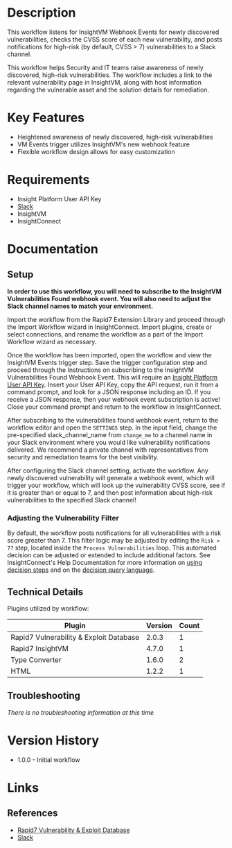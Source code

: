 # Description

This workflow listens for InsightVM Webhook Events for newly discovered vulnerabilities, checks the CVSS score of each new vulnerability, and posts notifications for high-risk (by default, CVSS > 7) vulnerabilities to a Slack channel.

This workflow helps Security and IT teams raise awareness of newly discovered, high-risk vulnerabilities. The workflow includes a link to the relevant vulnerability page in InsightVM, along with host information regarding the vulnerable asset and the solution details for remediation.

# Key Features

* Heightened awareness of newly discovered, high-risk vulnerabilities
* VM Events trigger utilizes InsightVM's new webhook feature
* Flexible workflow design allows for easy customization

# Requirements

* Insight Platform User API Key
* [Slack](https://insightconnect.help.rapid7.com/docs/configure-slack-for-chatops)
* InsightVM
* InsightConnect

# Documentation

## Setup

**In order to use this workflow, you will need to subscribe to the InsightVM Vulnerabilities Found webhook event. You will also need to adjust the Slack channel names to match your environment.**

Import the workflow from the Rapid7 Extension Library and proceed through the Import Workflow wizard in InsightConnect. Import plugins, create or select connections, and rename the workflow as a part of the Import Workflow wizard as necessary.

Once the workflow has been imported, open the workflow and view the InsightVM Events trigger step. Save the trigger configuration step and proceed through the Instructions on subscribing to the InsightVM Vulnerabilities Found Webhook Event. This will require an [Insight Platform User API Key](https://docs.rapid7.com/insight/managing-platform-api-keys#generating-a-user-key). Insert your User API Key, copy the API request, run it from a command prompt, and look for a JSON response including an ID. If you receive a JSON response, then your webhook event subscription is active! Close your command prompt and return to the workflow in InsightConnect.

After subscribing to the vulnerabilities found webhook event, return to the workflow editor and open the `SETTINGS` step. In the input field, change the pre-specified slack_channel_name from `change_me` to a channel name in your Slack environment where you would like vulnerability notifications delivered. We recommend a private channel with representatives from security and remediation teams for the best visibility.

After configuring the Slack channel setting, activate the workflow. Any newly discovered vulnerability will generate a webhook event, which will trigger your workflow, which will look up the vulnerability CVSS score, see if it is greater than or equal to 7, and then post information about high-risk vulnerabilities to the specified Slack channel!

### Adjusting the Vulnerability Filter

By default, the workflow posts notifications for all vulnerabilities with a risk score greater than 7. This filter logic may be adjusted by editing the `Risk > 7?` step, located inside the `Process Vulnerabilities` loop. This automated decision can be adjusted or extended to include additional factors. See InsightConnect's Help Documentation for more information on [using decision steps](https://docs.rapid7.com/insightconnect/lesson-4-use-decision-steps/#lesson-4-use-decision-steps) and on the [decision query language](https://docs.rapid7.com/insightconnect/format-query-language/#operators).
 
## Technical Details

Plugins utilized by workflow:

|Plugin|Version|Count|
|----|----|--------|
|Rapid7 Vulnerability & Exploit Database|2.0.3|1|
|Rapid7 InsightVM|4.7.0|1|
|Type Converter|1.6.0|2|
|HTML|1.2.2|1|


## Troubleshooting

_There is no troubleshooting information at this time_

# Version History

* 1.0.0 - Initial workflow

# Links

## References

* [Rapid7 Vulnerability & Exploit Database](https://rapid7.com/db)
* [Slack](https://slack.com)
